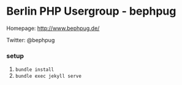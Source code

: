 Berlin PHP Usergroup - bephpug
====================================

Homepage: http://www.bephpug.de/

Twitter: @bephpug

### setup

 1. `bundle install`
 2. `bundle exec jekyll serve`
